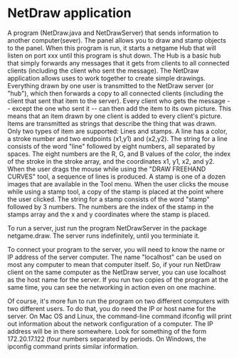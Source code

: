 # NetDraw application

A program (NetDraw.java and NetDrawServer) that sends information to another computer(sever). The panel allows you to draw and stamp objects to the panel. When this program is run, it starts a netgame Hub that will listen on port xxx until this program is shut down. The Hub is a basic hub that simply forwards any messages that it gets from clients to all connected clients (including the client who sent the message). The NetDraw application allows uses to work together to create simple drawings. Everything drawn by one user is transmitted to the NetDraw server (or "hub"), which then forwards a copy to all connected clients (including the client that sent that item to the server). Every  client who gets the message -- except the one who sent it -- can then add the item to its own picture. This means  that an item drawn by one client is added to every client's picture.  Items are transmitted as strings that  describe the thing that was drawn. Only two types of item  are supported: Lines and stamps. A line has a color, a stroke number and two endpoints (x1,y1) and (x2,y2). The string for a line consists of the word "line" followed by eight   numbers, all separated by spaces. The eight numbers are the R, G, and B  values of the color, the index of the stroke in the stroke array, and the coordinates x1, y1, x2, and y2. When the user drags the mouse while using the "DRAW FREEHAND CURVES" tool, a sequence of lines is produced. A stamp is one of a dozen images that are available in the Tool menu.  When the user clicks the mouse while using a  stamp tool, a copy of the stamp is placed at the point where the user clicked. The string for a stamp consists of  the word "stamp" followed by 3 numbers.  The numbers are  the index of the stamp in the stamps array and the x and y coordinates where the stamp is placed.


To run a server, just run the program NetDrawServer in the package netgame.draw. The server runs indefinitely, until you terminiate it.

To connect your program to the server, you will need to know the name or IP address of the server computer. The name "localhost" can be used on most any computer to mean that computer itself. So, if your run NetDraw client on the same computer as the NetDraw server, you can use localhost as the host name for the server. If you run two copies of the program at the same time, you can see the networking in action even on one machine.

Of course, it's more fun to run the program on two different computers with two different users. To do that, you do need the IP or host name for the server. On Mac OS and Linux, the command-line command ifconfig will print out information about the network configuration of a computer. The IP address will be in there somewhere. Look for something of the form 172.20.17.122 (four numbers separated by periods. On Windows, the ipconfig command prints similar information.

